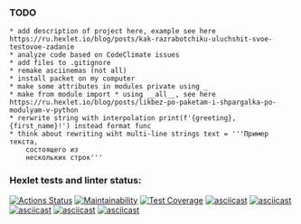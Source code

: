 ### TODO
    * add description of project here, example see here https://ru.hexlet.io/blog/posts/kak-razrabotchiku-uluchshit-svoe-testovoe-zadanie
    * analyze code based on CodeClimate issues
    * add files to .gitignore
    * remake asciinemas (not all)
    * install packet on my computer
    * make some attributes in modules private using _
    * make from module import * using __all__, see here https://ru.hexlet.io/blog/posts/likbez-po-paketam-i-shpargalka-po-modulyam-v-python
    * rerwrite string with interpolation print(f'{greeting}, {first_name}!') instead format func
    * think about rewriting wiht multi-line strings text = '''Пример текста,
        состоящего из
        нескольких строк'''
    
    
### Hexlet tests and linter status:
[![Actions Status](https://github.com/maksimfad/python-project-lvl2/workflows/hexlet-check/badge.svg)](https://github.com/maksimfad/python-project-lvl2/actions)
[![Maintainability](https://api.codeclimate.com/v1/badges/4011ef9900bd70aa26a9/maintainability)](https://codeclimate.com/github/maksimfad/python-project-lvl2/maintainability)
[![Test Coverage](https://api.codeclimate.com/v1/badges/4011ef9900bd70aa26a9/test_coverage)](https://codeclimate.com/github/maksimfad/python-project-lvl2/test_coverage)
[![asciicast](https://asciinema.org/a/JiO0z5kkk4FKOVImR1EYY0mB4.svg)](https://asciinema.org/a/JiO0z5kkk4FKOVImR1EYY0mB4)
[![asciicast](https://asciinema.org/a/2tjfMZUtgyrRg8rZeBqy6y1xG.svg)](https://asciinema.org/a/2tjfMZUtgyrRg8rZeBqy6y1xG)
[![asciicast](https://asciinema.org/a/RH4reupEeHUm1ltT2ElRLZ4Wl.svg)](https://asciinema.org/a/RH4reupEeHUm1ltT2ElRLZ4Wl)
[![asciicast](https://asciinema.org/a/Kt0wRMgeKupbVaBo0qc8mG7hh.svg)](https://asciinema.org/a/Kt0wRMgeKupbVaBo0qc8mG7hh)
[![asciicast](https://asciinema.org/a/llWCyySeRoW243sBdJrVkbexs.svg)](https://asciinema.org/a/llWCyySeRoW243sBdJrVkbexs)